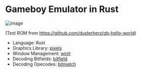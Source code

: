 # Gameboy Emulator in Rust


![image](https://user-images.githubusercontent.com/6854255/111303827-54c0bb00-8698-11eb-9a3b-5356b4c804e7.png)

(Test ROM from https://github.com/dusterherz/gb-hello-world)

- Language: Rust
- Graphics Library: [pixels](https://github.com/parasyte/pixels)
- Window Management: [winit](https://github.com/rust-windowing/winit)
- Decoding Bitfields: [bitfield](https://github.com/dzamlo/rust-bitfield)
- Decoding Opecodes: [bitmatch](https://github.com/porglezomp/bitmatch)
